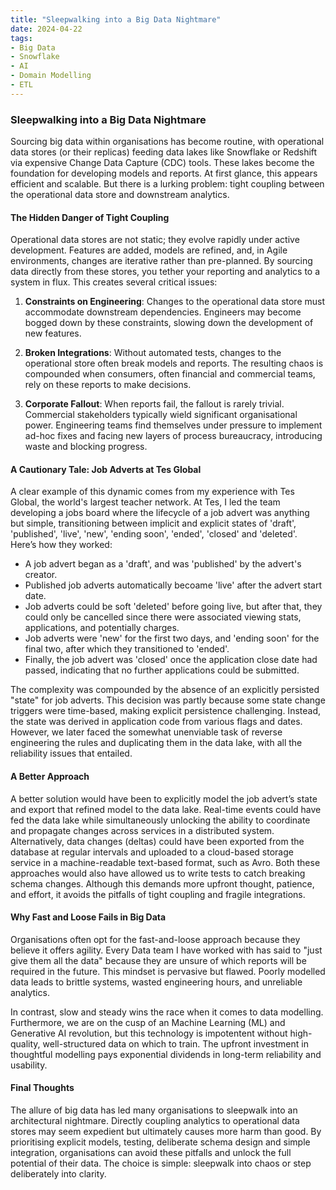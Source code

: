 ```yaml
---
title: "Sleepwalking into a Big Data Nightmare"
date: 2024-04-22
tags:
- Big Data
- Snowflake
- AI
- Domain Modelling
- ETL
---
```


### Sleepwalking into a Big Data Nightmare

Sourcing big data within organisations has become routine, with operational data stores (or their replicas) feeding data lakes like Snowflake or Redshift via expensive Change Data Capture (CDC) tools. These lakes become the foundation for developing models and reports. At first glance, this appears efficient and scalable. But there is a lurking problem: tight coupling between the operational data store and downstream analytics.

#### The Hidden Danger of Tight Coupling

Operational data stores are not static; they evolve rapidly under active development. Features are added, models are refined, and, in Agile environments, changes are iterative rather than pre-planned. By sourcing data directly from these stores, you tether your reporting and analytics to a system in flux. This creates several critical issues:

1. **Constraints on Engineering**: Changes to the operational data store must accommodate downstream dependencies. Engineers may become bogged down by these constraints, slowing down the development of new features.

2. **Broken Integrations**: Without automated tests, changes to the operational store often break models and reports. The resulting chaos is compounded when consumers, often financial and commercial teams, rely on these reports to make decisions.

3. **Corporate Fallout**: When reports fail, the fallout is rarely trivial. Commercial stakeholders typically wield significant organisational power. Engineering teams find themselves under pressure to implement ad-hoc fixes and facing new layers of process bureaucracy, introducing waste and blocking progress.

#### A Cautionary Tale: Job Adverts at Tes Global

A clear example of this dynamic comes from my experience with Tes Global, the world's largest teacher network. At Tes, I led the team developing a jobs board where the lifecycle of a job advert was anything but simple, transitioning between implicit and explicit states of 'draft', 'published', 'live', 'new', 'ending soon', 'ended', 'closed' and 'deleted'. Here’s how they worked:

- A job advert began as a 'draft', and was 'published' by the advert's creator.
- Published job adverts automatically becoame 'live' after the advert start date.
- Job adverts could be soft 'deleted' before going live, but after that, they could only be cancelled since there were associated viewing stats, applications, and potentially charges.
- Job adverts were 'new' for the first two days, and 'ending soon' for the final two, after which they transitioned to 'ended'.
- Finally, the job advert was 'closed' once the application close date had passed, indicating that no further applications could be submitted.

The complexity was compounded by the absence of an explicitly persisted "state" for job adverts. This decision was partly because some state change triggers were time-based, making explicit persistence challenging. Instead, the state was derived in application code from various flags and dates. However, we later faced the somewhat unenviable task of reverse engineering the rules and duplicating them in the data lake, with all the reliability issues that entailed.

#### A Better Approach

A better solution would have been to explicitly model the job advert’s state and export that refined model to the data lake. Real-time events could have fed the data lake while simultaneously unlocking the ability to coordinate and propagate changes across services in a distributed system. Alternatively, data changes (deltas) could have been exported from the database at regular intervals and uploaded to a cloud-based storage service in a machine-readable text-based format, such as Avro. Both these approaches would also have allowed us to write tests to catch breaking schema changes. Although this demands more upfront thought, patience, and effort, it avoids the pitfalls of tight coupling and fragile integrations.

#### Why Fast and Loose Fails in Big Data

Organisations often opt for the fast-and-loose approach because they believe it offers agility. Every Data team I have worked with has said to "just give them all the data" because they are unsure of which reports will be required in the future. This mindset is pervasive but flawed. Poorly modelled data leads to brittle systems, wasted engineering hours, and unreliable analytics.

In contrast, slow and steady wins the race when it comes to data modelling. Furthermore, we are on the cusp of an Machine Learning (ML) and Generative AI revolution, but this technology is impotentent without high-quality, well-structured data on which to train. The upfront investment in thoughtful modelling pays exponential dividends in long-term reliability and usability.

#### Final Thoughts

The allure of big data has led many organisations to sleepwalk into an architectural nightmare. Directly coupling analytics to operational data stores may seem expedient but ultimately causes more harm than good. By prioritising explicit models, testing, deliberate schema design and simple integration, organisations can avoid these pitfalls and unlock the full potential of their data. The choice is simple: sleepwalk into chaos or step deliberately into clarity.

